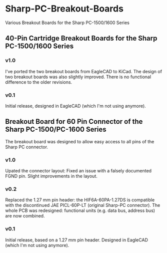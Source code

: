 # Sharp-PC-Breakout-Boards
Various Breakout Boards for the Sharp PC-1500/1600 Series


## 40-Pin Cartridge Breakout Boards for the Sharp PC-1500/1600 Series

### v1.0
I've ported the two breakout boards from EagleCAD to KiCad.
The design of two breakout boards was also slightly improved.
There is no functional difference to the older revisions.

### v0.1
Initial release, designed in EagleCAD (which I'm not using anymore).

## Breakout Board for 60 Pin Connector of the Sharp PC-1500/PC-1600 Series
The breakout board was designed to allow easy access to all pins of the Sharp PC connector.

### v1.0
Upated the connector layout: Fixed an issue with a falsely documented FGND pin. Slight improvements in the layout.

### v0.2
Replaced the 1.27 mm pin header: the HIF6A-60PA-1.27DS is compatible with the discontinued JAE PICL-60P-LT (original Sharp-PC connector).
The whole PCB was redesigned: functional units (e.g. data bus, address bus) are now combined.

### v0.1
Initial release, based on a 1.27 mm pin header. Designed in EagleCAD (which I'm not using anymore).

